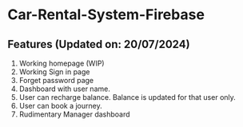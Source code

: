 # Car-Rental-System-Firebase

## Features (Updated on: 20/07/2024)
1. Working homepage (WIP)
2. Working Sign in page
3. Forget password page
4. Dashboard with user name.
5. User can recharge balance. Balance is updated for that user only.
6. User can book a journey.
7. Rudimentary Manager dashboard
